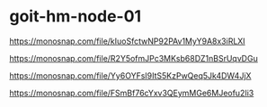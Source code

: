 # goit-hm-node-01

https://monosnap.com/file/kIuoSfctwNP92PAv1MyY9A8x3iRLXI

https://monosnap.com/file/R2Y5ofmJPc3MKsb68DZ1nBSrUqvDGu

https://monosnap.com/file/Yy6OYFsI9ItS5KzPwQeq5Jk4DW4JjX

https://monosnap.com/file/FSmBf76cYxv3QEymMGe6MJeofu2Ii3